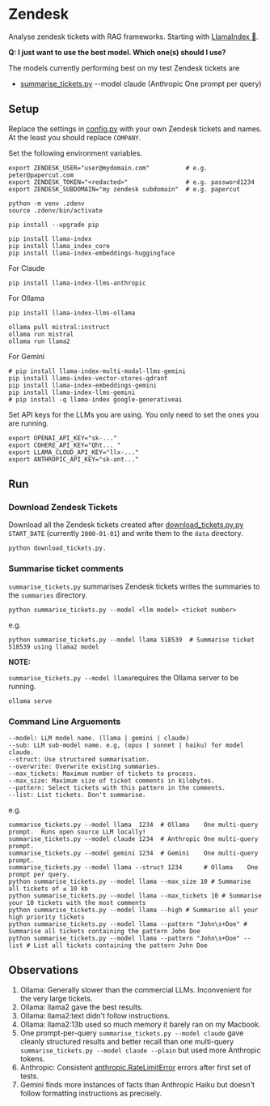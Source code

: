 # Zendesk
Analyse zendesk tickets with RAG frameworks.
Starting with [LlamaIndex 🦙](https://www.llamaindex.ai/).

**Q: I just want to use the best model. Which one(s) should I use?**

The models currently performing best on my test Zendesk tickets are

* [summarise_tickets.py](summarise_tickets.py) --model claude (Anthropic One prompt per query)


## Setup

Replace the settings in [config.py](config.py) with your own Zendesk tickets and names. At the least
you should replace `COMPANY`.

Set the following environment variables.
```
export ZENDESK_USER="user@mydomain.com"          # e.g. peter@papercut.com
export ZENDESK_TOKEN="<redacted>"                # e.g. password1234
export ZENDESK_SUBDOMAIN="my zendesk subdomain"  # e.g. papercut

python -m venv .zdenv
source .zdenv/bin/activate

pip install --upgrade pip

pip install llama-index
pip install llama_index_core
pip install llama-index-embeddings-huggingface
```

For Claude

```
pip install llama-index-llms-anthropic
```

For Ollama

```
pip install llama-index-llms-ollama

ollama pull mistral:instruct
ollama run mistral
ollama run llama2
```

For Gemini

```
# pip install llama-index-multi-modal-llms-gemini
pip install llama-index-vector-stores-qdrant
pip install llama-index-embeddings-gemini
pip install llama-index-llms-gemini
# pip install -q llama-index google-generativeai
```

Set API keys for the LLMs you are using. You only need to set the ones you are running.
```
export OPENAI_API_KEY="sk-..."
export COHERE_API_KEY="Qht... "
export LLAMA_CLOUD_API_KEY="llx-..."
export ANTHROPIC_API_KEY="sk-ant..."
```

## Run

### Download Zendesk Tickets

Download all the Zendesk tickets created after [download_tickets.py.py](download_tickets.py.py)
`START_DATE` (currently `2000-01-01`) and write them to the `data` directory.

```
python download_tickets.py.
```

### Summarise ticket comments

`summarise_tickets.py` summarises Zendesk tickets writes the summaries to the `summaries`
directory.

```
python summarise_tickets.py --model <llm model> <ticket number>
```

e.g.

```
python summarise_tickets.py --model llama 518539  # Summarise ticket 518539 using llama2 model
```

**NOTE:**

`summarise_tickets.py --model llama`requires the Ollama server to be running.
```
ollama serve
```

### Command Line Arguements
```
--model: LLM model name. (llama | gemini | claude)
--sub: LLM sub-model name. e.g, (opus | sonnet | haiku) for model claude.
--struct: Use structured summarisation.
--overwrite: Overwrite existing summaries.
--max_tickets: Maximum number of tickets to process.
--max_size: Maximum size of ticket comments in kilobytes.
--pattern: Select tickets with this pattern in the comments.
--list: List tickets. Don't summarise.
```


e.g.
```
summarise_tickets.py --model llama  1234  # Ollama    One multi-query prompt.  Runs open source LLM locally!
summarise_tickets.py --model claude 1234  # Anthropic One multi-query prompt.
summarise_tickets.py --model gemini 1234  # Gemini    One multi-query prompt.
summarise_tickets.py --model llama --struct 1234      # Ollama    One prompt per query.
python summarise_tickets.py --model llama --max_size 10 # Summarise all tickets of ≤ 10 kb
python summarise_tickets.py --model llama --max_tickets 10 # Summarise your 10 tickets with the most comments
python summarise_tickets.py --model llama --high # Summarise all your high priority tickets
python summarise_tickets.py --model llama --pattern "John\s+Doe" # Summarise all tickets containing the pattern John Doe
python summarise_tickets.py --model llama --pattern "John\s+Doe" --list # List all tickets containing the pattern John Doe
```



## Observations

1. Ollama: Generally slower than the commercial LLMs. Inconvenient for the very large tickets.
1. Ollama: llama2 gave the best results.
1. Ollama: llama2:text didn't follow instructions.
1. Ollama: llama2:13b used so much memory it barely ran on my Macbook.
1. One prompt-per-query `summarise_tickets.py --model claude` gave cleanly structured results and  better
recall than one multi-query `summarise_tickets.py --model claude --plain` but used more Anthropic tokens.
1. Anthropic: Consistent [anthropic.RateLimitError](claude.png) errors after first set of tests.
1. Gemini finds more instances of facts than Anthropic Haiku but doesn't follow formatting
instructions as precisely.
